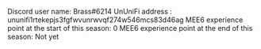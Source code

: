 Discord user name: Brass#6214
UnUniFi address : ununifi1rtekepjs3fgfwvunrwvqf274w546mcs83d46ag
MEE6 experience point at the start of this season: 0
MEE6 experience point at the end of this season: Not yet
